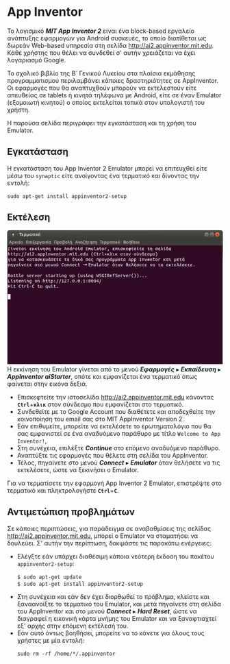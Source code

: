 # App Inventor

Το λογισμικό ***MIT App Inventor 2*** είναι ένα block-based εργαλείο ανάπτυξης
εφαρμογών για Android συσκευές, το οποίο διατίθεται ως δωρεάν Web-based
υπηρεσία στη σελίδα <http://ai2.appinventor.mit.edu>. Κάθε χρήστης που θέλει να
συνδεθεί σ' αυτήν χρειάζεται να έχει λογαριασμό Google.

Το σχολικό βιβλίο της Β´ Γενικού Λυκείου στα πλαίσια εκμάθησης προγραμματισμού
περιλαμβάνει κάποιες δραστηριότητες σε AppInventor. Οι εφαρμογές που θα
αναπτυχθούν μπορούν να εκτελεστούν είτε απευθείας σε tablets ή κινητά τηλέφωνα
με Android, είτε σε έναν Emulator (εξομοιωτή κινητού) ο οποίος εκτελείται
τοπικά στον υπολογιστή του χρήστη.

Η παρούσα σελίδα περιγράφει την εγκατάσταση και τη χρήση του Emulator.

## Εγκατάσταση

Η εγκατάσταση του App Inventor 2 Emulator μπορεί να επιτευχθεί είτε μέσω του
`synaptic` είτε ανοίγοντας ένα τερματικό και δίνοντας την εντολή:

```shell
sudo apt-get install appinventor2-setup
```

## Εκτέλεση

[![](appinventor2.png)](appinventor2.png)Η εκκίνηση του Emulator γίνεται από το
μενού ***Εφαρμογές*** ▸ ***Εκπαίδευση*** ▸ ***AppInventor aiStarter***, οπότε
και εμφανίζεται ένα τερματικό όπως φαίνεται στην εικόνα δεξιά.

- Επισκεφτείτε την ιστοσελίδα <http://ai2.appinventor.mit.edu> κάνοντας
  **`Ctrl`**+**`κλικ`** στον σύνδεσμο που εμφανίζεται στο τερματικό.
- Συνδεθείτε με το Google Account που διαθέτετε και αποδεχθείτε την κοινοποίηση
  του email σας στο MIT AppInventor Version 2.
- Εάν επιθυμείτε, μπορείτε να εκτελέσετε το ερωτηματολόγιο που θα σας
  εμφανιστεί σε ένα αναδυόμενο παράθυρο με τίτλο `Welcome to App Inventor!`,
- Στη συνέχεια, επιλέξτε ***Continue*** στο επόμενο αναδυόμενο παράθυρο.
- Αναπτύξτε τις εφαρμογές που θέλετε στη σελίδα του AppInventor.
- Τέλος, πηγαίνετε στο μενού ***Connect*** ▸ ***Emulator*** όταν θελήσετε να
  τις εκτελέσετε, ώστε να ξεκινήσει ο Emulator.

Για να τερματίσετε την εφαρμογή App Inventor 2 Emulator, επιστρέψτε στο
τερματικό και πληκτρολογήστε **`Ctrl`**+**`C`**.

## Αντιμετώπιση προβλημάτων

Σε κάποιες περιπτώσεις, για παράδειγμα σε αναβαθμίσεις της σελίδας
http://ai2.appinventor.mit.edu, μπορεί ο Emulator να σταματήσει να δουλεύει. Σ'
αυτήν την περίπτωση, δοκιμάστε τις παρακάτω ενέργειες:

- Ελέγξτε εάν υπάρχει διαθέσιμη κάποια νεότερη έκδοση του πακέτου
  `appinventor2-setup`:
  ```shell-session
  $ sudo apt-get update
  $ sudo apt-get install appinventor2-setup
  ```
- Στη συνέχεια και εάν δεν έχει διορθωθεί το πρόβλημα, κλείστε και ξαναανοίξτε
  το τερματικό του Emulator, και μετά πηγαίνετε στη σελίδα του AppInventor και
  στο μενού ***Connect*** ▸ ***Hard Reset***, ώστε να διαγραφεί η εικονική
  κάρτα μνήμης του Emulator και να ξαναφτιαχτεί εξ' αρχής στην επόμενη εκτέλεσή
  του.
- Εάν αυτό όντως βοηθήσει, μπορείτε να το κάνετε για όλους τους χρήστες με μία
  εντολή:
  ```shell
  sudo rm -rf /home/*/.appinventor
  ```
